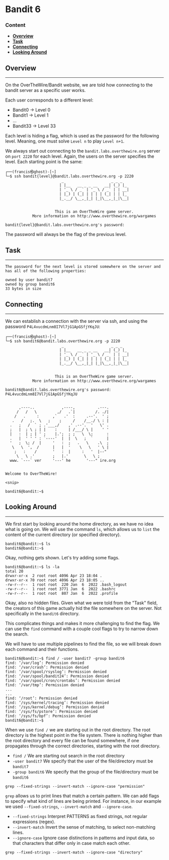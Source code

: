 # Bandit 6

### Content
- **[Overview](#Overview)**
- **[Task](#Task)**
- **[Connecting](#Connecting)**
- **[Looking Around](#Looking-Around)**


## Overview

-----------------
On the OverTheWire/Bandit website, we are told how connecting to the bandit server as a specific user works.

Each user corresponds to a different level:
- Bandit0 -> Level 0
- Bandit1 -> Level 1
- ...
- Bandit33 -> Level 33

Each level is hiding a flag, which is used as the password for the following level. Meaning, one must solve `Level n` to play `Level n+1`.

We always start out connecting to the `bandit.labs.overthewire.org` server on `port 2220` for each level.
Again, the users on the server specifies the level. Each starting point is the same:

``` commandline
┌──(francis㉿ghost)-[~]
└─$ ssh bandit{level}@bandit.labs.overthewire.org -p 2220
                         _                     _ _ _   
                        | |__   __ _ _ __   __| (_) |_ 
                        | '_ \ / _` | '_ \ / _` | | __|
                        | |_) | (_| | | | | (_| | | |_ 
                        |_.__/ \__,_|_| |_|\__,_|_|\__|
                                                       

                      This is an OverTheWire game server. 
            More information on http://www.overthewire.org/wargames

bandit{level}@bandit.labs.overthewire.org's password: 
```

The password will always be the flag of the previous level.

## Task

--------------
``` commandline
The password for the next level is stored somewhere on the server and has all of the following properties:

owned by user bandit7
owned by group bandit6
33 bytes in size
```


## Connecting

--------------

We can establish a connection with the server via ssh, and using the password `P4L4vucdmLnm8I7Vl7jG1ApGSfjYKqJU`:

``` commandline
┌──(francis㉿ghost)-[~]
└─$ ssh bandit6@bandit.labs.overthewire.org -p 2220
                         _                     _ _ _   
                        | |__   __ _ _ __   __| (_) |_ 
                        | '_ \ / _` | '_ \ / _` | | __|
                        | |_) | (_| | | | | (_| | | |_ 
                        |_.__/ \__,_|_| |_|\__,_|_|\__|
                                                       

                      This is an OverTheWire game server. 
            More information on http://www.overthewire.org/wargames

bandit6@bandit.labs.overthewire.org's password: P4L4vucdmLnm8I7Vl7jG1ApGSfjYKqJU


      ,----..            ,----,          .---.
     /   /   \         ,/   .`|         /. ./|
    /   .     :      ,`   .'  :     .--'.  ' ;
   .   /   ;.  \   ;    ;     /    /__./ \ : |
  .   ;   /  ` ; .'___,/    ,' .--'.  '   \' .
  ;   |  ; \ ; | |    :     | /___/ \ |    ' '
  |   :  | ; | ' ;    |.';  ; ;   \  \;      :
  .   |  ' ' ' : `----'  |  |  \   ;  `      |
  '   ;  \; /  |     '   :  ;   .   \    .\  ;
   \   \  ',  /      |   |  '    \   \   ' \ |
    ;   :    /       '   :  |     :   '  |--"
     \   \ .'        ;   |.'       \   \ ;
  www. `---` ver     '---' he       '---" ire.org


Welcome to OverTheWire!

<snip>

bandit6@bandit:~$ 
```

## Looking Around

--------------
We first start by looking around the home directory, as we have no idea what is going on. We will use the command `ls`,
which allows us to `list` the content of the current directory (or specified directory).

``` commandline
bandit6@bandit:~$ ls
bandit6@bandit:~$
```

Okay, nothing gets shown. Let's try adding some flags.

``` commandline
bandit6@bandit:~$ ls -la
total 20
drwxr-xr-x  2 root root 4096 Apr 23 18:04 .
drwxr-xr-x 70 root root 4096 Apr 23 18:05 ..
-rw-r--r--  1 root root  220 Jan  6  2022 .bash_logout
-rw-r--r--  1 root root 3771 Jan  6  2022 .bashrc
-rw-r--r--  1 root root  807 Jan  6  2022 .profile
```

Okay, also no hidden files. Given what we were told from the "Task" field, the creators of this game actually hid the
file somewhere on the server. Not specifically in the `bandit6` directory.

This complicates things and makes it more challenging to find the flag. We can use the `find` command with a couple cool flags
to try to narrow down the search.

We will have to use multiple pipelines to find the file, so we will break down each command and their functions.

``` commandline
bandit6@bandit:~$ find / -user bandit7 -group bandit6
find: ‘/var/log’: Permission denied
find: ‘/var/crash’: Permission denied
find: ‘/var/spool/rsyslog’: Permission denied
find: ‘/var/spool/bandit24’: Permission denied
find: ‘/var/spool/cron/crontabs’: Permission denied
find: ‘/var/tmp’: Permission denied
...
...
find: ‘/root’: Permission denied
find: ‘/sys/kernel/tracing’: Permission denied
find: ‘/sys/kernel/debug’: Permission denied
find: ‘/sys/fs/pstore’: Permission denied
find: ‘/sys/fs/bpf’: Permission denied
bandit6@bandit:~$ 
```

When we use `find /` we are starting out in the root directory. The root directory is the highest point in the file system.
There is nothing higher than the root directory and every file can be found somewhere, if one propagates through the correct directories,
starting with the root directory.

- `find /` We are starting out search in the root directory
- `-user bandit7` We specify that the user of the file/directory must be `bandit7`
- `-group bandit6` We specify that the group of the file/directory must be `bandit6`

``` commandline
grep --fixed-strings --invert-match --ignore-case "permission"
```
`grep` allows us to print lines that match a certain pattern. We can add flags to specify what kind of lines are being printed.
For instance, in our example we used `--fixed-strings`, `--invert-match` and `--ignore-case`.

- `--fixed-strings` Interpret PATTERNS as fixed strings, not regular expressions (regex).
- `--invert-match` Invert the sense of matching, to select non-matching lines.
- `--ignore-case` Ignore case distinctions in patterns and input data, so that characters that differ only in case match each other.


``` commandline
grep --fixed-strings --invert-match --ignore-case "directory"
```

